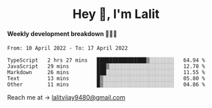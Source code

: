<h1 align="center">Hey 👋, I'm Lalit</h1>

#### Weekly development breakdown 👨🏻‍💻
<!--START_SECTION:waka-->

```text
From: 10 April 2022 - To: 17 April 2022

TypeScript   2 hrs 27 mins   ████████████████▒░░░░░░░░   64.94 %
JavaScript   29 mins         ███▒░░░░░░░░░░░░░░░░░░░░░   12.78 %
Markdown     26 mins         ███░░░░░░░░░░░░░░░░░░░░░░   11.55 %
Text         13 mins         █▒░░░░░░░░░░░░░░░░░░░░░░░   05.80 %
Other        11 mins         █▒░░░░░░░░░░░░░░░░░░░░░░░   04.86 %
```

<!--END_SECTION:waka-->

Reach me at → lalitvijay9480@gmail.com
